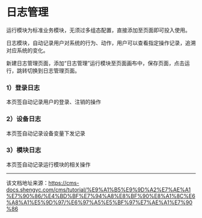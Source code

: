 # 日志管理

运行模块为标准业务模块，无须过多组态配置，直接添加至页面即可投入使用。

日志模块，自动记录用户对系统的行为、动作，用户可以查看指定操作记录，追溯对应系统的变化。

新建日志管理页面，添加“日志管理”运行模块至页面画布中，保存页面，点击运行，跳转切换到日志管理页面。

### 1）登录日志​

本页签自动记录用户的登录、注销的操作

### 2）设备日志​

本页签自动记录设备变量下发记录

### 3）模块日志​

本页签自动记录运行模块的相关操作


---

该文档地址来源：https://cms-docs.shengyc.com/cms/tutorial/%E9%A1%B5%E9%9D%A2%E7%AE%A1%E7%90%86/%E4%BD%BF%E7%94%A8%E8%BF%90%E8%A1%8C%E6%A8%A1%E5%9D%97/%E6%97%A5%E5%BF%97%E7%AE%A1%E7%90%86